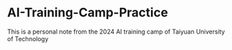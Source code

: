 # AI-Training-Camp-Practice
This is a personal note from the 2024 AI training camp of Taiyuan University of Technology
